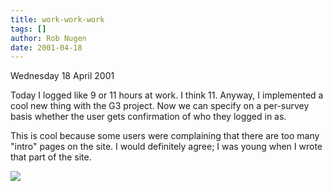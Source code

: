 ```yaml
---
title: work-work-work
tags: []
author: Rob Nugen
date: 2001-04-18
---
```


<p class=date>Wednesday 18 April 2001</p>

<p>Today I logged like 9 or 11 hours at work.  I think
11.  Anyway, I implemented a cool new thing with the
G3 project.  Now we can specify on a per-survey basis
whether the user gets confirmation of who they logged
in as.</p>

<p>This is cool because some users were complaining
that there are too many "intro" pages on the site.  I
would definitely agree; I was young when I wrote that
part of the site.</p>

<p><img src="/images/rob/wL-ROB.gif"/></p>
